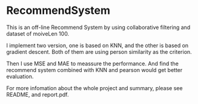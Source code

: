 # RecommendSystem

This is an off-line Recommend System by using collaborative filtering and dataset of moiveLen 100.

I implement two version, one is based on KNN, and the other is based on gradient descent. Both of them are using person similarity as the criterion.

Then I use MSE and MAE to meassure the performance. And find the recommend system combined with KNN and pearson would get better evaluation.

For more infomation about the whole project and summary, please see README, and report.pdf.
